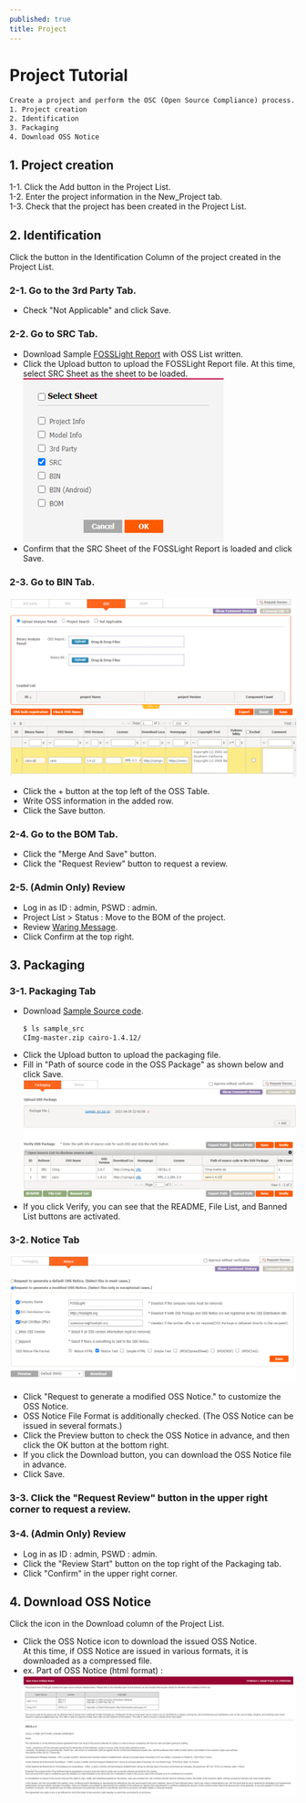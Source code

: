 ```yaml
---
published: true
title: Project
---
```


# Project Tutorial
```note
Create a project and perform the OSC (Open Source Compliance) process.
1. Project creation
2. Identification
3. Packaging 
4. Download OSS Notice
```

## 1. Project creation
1-1. Click the Add button in the Project List.  
1-2. Enter the project information in the New_Project tab.  
1-3. Check that the project has been created in the Project List.

## 2. Identification
Click the button in the Identification Column of the project created in the Project List.

### 2-1. Go to the 3rd Party Tab.
- Check "Not Applicable" and click Save.

### 2-2. Go to SRC Tab.
- Download Sample [FOSSLight Report](result_files/FOSSLight-Report_SampleProject.xlsx) with OSS List written.
- Click the Upload button to upload the FOSSLight Report file. At this time, select SRC Sheet as the sheet to be loaded.
    ![bin](images/1_prj_sheet.PNG)
- Confirm that the SRC Sheet of the FOSSLight Report is loaded and click Save.

### 2-3. Go to BIN Tab.
![bin](images/1_prj_bin.png)
- Click the + button at the top left of the OSS Table.
- Write OSS information in the added row.
- Click the Save button.

### 2-4. Go to the BOM Tab.
- Click the "Merge And Save" button.
- Click the "Request Review" button to request a review.

### 2-5. (Admin Only) Review
- Log in as ID : admin, PSWD : admin.
- Project List > Status : Move to the BOM of the project.
- Review [Waring Message](../started/2_try/4_project.html#warning).
- Click Confirm at the top right.

## 3. Packaging
### 3-1. Packaging Tab
- Download [Sample Source code](result_files/sample_src.tar.gz).
    ```
    $ ls sample_src
    CImg-master.zip cairo-1.4.12/
    ```
- Click the Upload button to upload the packaging file.
- Fill in "Path of source code in the OSS Package" as shown below and click Save.
![pkg](images/1_prj_pkg.png)
- If you click Verify, you can see that the README, File List, and Banned List buttons are activated.

### 3-2. Notice Tab
![pkg](images/1_prj_notice.png)
- Click "Request to generate a modified OSS Notice." to customize the OSS Notice.
- OSS Notice File Format is additionally checked. (The OSS Notice can be issued in several formats.)
- Click the Preview button to check the OSS Notice in advance, and then click the OK button at the bottom right.
- If you click the Download button, you can download the OSS Notice file in advance.
- Click Save.

### 3-3. Click the "Request Review" button in the upper right corner to request a review.
### 3-4. (Admin Only) Review
- Log in as ID : admin, PSWD : admin.
- Click the "Review Start" button on the top right of the Packaging tab.
- Click "Confirm" in the upper right corner.

## 4. Download OSS Notice
Click the icon in the Download column of the Project List.
- Click the OSS Notice icon to download the issued OSS Notice.  
    At this time, if OSS Notice are issued in various formats, it is downloaded as a compressed file.
- ex. Part of OSS Notice (html format) :
![notice](images/1_prj_oss_notice.png)
